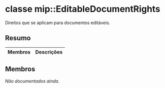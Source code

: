 # <a name="class-mipeditabledocumentrights"></a>classe mip::EditableDocumentRights 
Direitos que se aplicam para documentos editáveis.
  
## <a name="summary"></a>Resumo
 Membros                        | Descrições                                
--------------------------------|---------------------------------------------
  
## <a name="members"></a>Membros
_Não documentados ainda._
